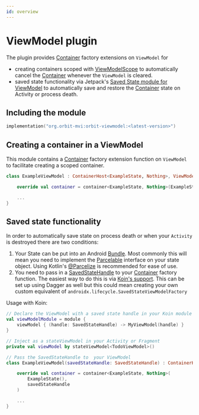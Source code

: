 ```yaml
---
id: overview
---
```


# ViewModel plugin

The plugin provides [Container](../orbit-core/src/commonMain/kotlin/org/orbitmvi/orbit/Container.kt)
  factory extensions on `ViewModel` for

- creating containers scoped with
  [ViewModelScope](https://developer.android.com/topic/libraries/architecture/coroutines)
  to automatically cancel the
  [Container](../orbit-core/src/commonMain/kotlin/org/orbitmvi/orbit/Container.kt)
  whenever the `ViewModel` is cleared.
- saved state functionality via Jetpack's
  [Saved State module for ViewModel](https://developer.android.com/topic/libraries/architecture/viewmodel-savedstate)
  to automatically save and restore the
  [Container](../orbit-core/src/commonMain/kotlin/org/orbitmvi/orbit/Container.kt)
  state on Activity or process death.

## Including the module

```kotlin
implementation("org.orbit-mvi:orbit-viewmodel:<latest-version>")
```

## Creating a container in a ViewModel

This module contains a
[Container](../orbit-core/src/commonMain/kotlin/org/orbitmvi/orbit/Container.kt)
factory extension function on `ViewModel` to facilitate creating a scoped
container.

``` kotlin
class ExampleViewModel : ContainerHost<ExampleState, Nothing>, ViewModel() {

    override val container = container<ExampleState, Nothing>(ExampleState())

    ...
}
```

## Saved state functionality

In order to automatically save state on process death or when your `Activity` is
destroyed there are two conditions:

1. Your State can be put into an Android
   [Bundle](https://developer.android.com/reference/android/os/Bundle). Most
   commonly this will mean you need to implement the
   [Parcelable](https://developer.android.com/reference/android/os/Parcelable)
   interface on your state object. Using Kotlin's
   [@Parcelize](https://kotlinlang.org/docs/reference/compiler-plugins.html#parcelable-implementations-generator)
   is recommended for ease of use.
1. You need to pass in a
   [SavedStateHandle](https://developer.android.com/reference/androidx/lifecycle/SavedStateHandle)
   to your
   [Container](../orbit-core/src/commonMain/kotlin/org/orbitmvi/orbit/Container.kt)
   factory function. The easiest way to do this is via
   [Koin's support](https://doc.insert-koin.io/#/koin-android/viewmodel?id=viewmodel-and-state-bundle).
   This can be set up using Dagger as well but this could mean creating your own
   custom equivalent of `androidx.lifecycle.SavedStateViewModelFactory`

Usage with Koin:

``` kotlin
// Declare the ViewModel with a saved state handle in your Koin module
val viewModelModule = module {
    viewModel { (handle: SavedStateHandle) -> MyViewModel(handle) }
}

// Inject as a stateViewModel in your Activity or Fragment
private val viewModel by stateViewModel<TodoViewModel>()

// Pass the SavedStateHandle to  your ViewModel
class ExampleViewModel(savedStateHandle: SavedStateHandle) : ContainerHost<ExampleState, Nothing>, ViewModel() {

    override val container = container<ExampleState, Nothing>(
        ExampleState(),
        savedStateHandle
    )

    ...
}
```
